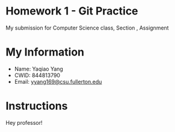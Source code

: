 # Homework 1 - Git Practice

My submission for Computer Science class,  Section , Assignment 

# My Information

* Name: Yaqiao Yang
* CWID: 844813790
* Email: yyang169@csu.fullerton.edu

# Instructions

Hey professor!
